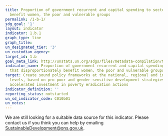 ```yaml
---
title: Proportion of government recurrent and capital spending to sectors that disproportionately
  benefit women, the poor and vulnerable groups
permalink: /1-b-1/
sdg_goal: '1'
layout: indicator
indicator: 1.b.1
graph_type: line
graph_title:
un_designated_tier: '3'
un_custodian_agency:
target_id: 1.b
goal_meta_link: http://unstats.un.org/sdgs/files/metadata-compilation/Metadata-Goal-1.pdf
indicator_name: Proportion of government recurrent and capital spending to sectors
  that disproportionately benefit women, the poor and vulnerable groups
target: Create sound policy frameworks at the national, regional and international
  levels, based on pro-poor and gender-sensitive development strategies, to support
  accelerated investment in poverty eradication actions
indicator_definition: ''
reporting_status: notstarted
un_sd_indicator_code: C010b01
un_notes:
---
```


We are still looking for a suitable data source for this indicator. Please contact us if you think you can help by emailing <a href="mailto:SustainableDevelopment@ons.gov.uk">SustainableDevelopment@ons.gov.uk</a>.


